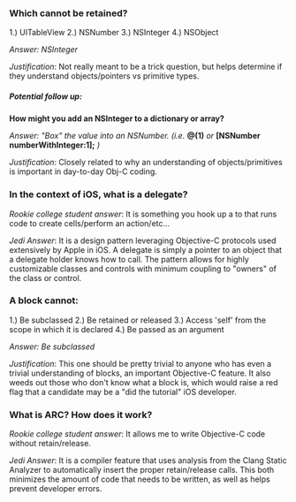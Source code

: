 ### Which cannot be retained?

1.) UITableView
2.) NSNumber
3.) NSInteger
4.) NSObject

_Answer: NSInteger_

_Justification_: Not really meant to be a trick question, but helps determine if they understand objects/pointers vs primitive types. 

##### _Potential follow up_: 
 **How might you add an NSInteger to a dictionary or array?**

*Answer: "Box" the value into an NSNumber. (i.e.* **@(1)** *or* **[NSNumber numberWithInteger:1];** *)*

*Justification*: Closely related to why an understanding of objects/primitives is important in day-to-day Obj-C coding.

### In the context of iOS, what is a delegate?

*Rookie college student answer*: It is something you hook up a <something in Interface Builder> to that runs code to create cells/perform an action/etc…

*Jedi Answer*: It is a design pattern leveraging Objective-C protocols used extensively by Apple in iOS. A delegate is simply a pointer to an object that a delegate holder knows how to call. The pattern allows for highly customizable classes and controls with minimum coupling to "owners" of the class or control.

### A block cannot:

1.) Be subclassed
2.) Be retained or released
3.) Access 'self' from the scope in which it is declared
4.) Be passed as an argument

_Answer: Be subclassed_

_Justification_: This one should be pretty trivial to anyone who has even a trivial understanding of blocks, an important Objective-C feature. It also weeds out those who don't know what a block is, which would raise a red flag that a candidate may be a "did the tutorial" iOS developer.

### What is ARC? How does it work?

*Rookie college student answer*: It allows me to write Objective-C code without retain/release.

*Jedi Answer*: It is a compiler feature that uses analysis from the Clang Static Analyzer to automatically insert the proper retain/release calls. This both minimizes the amount of code that needs to be written, as well as helps prevent developer errors.

